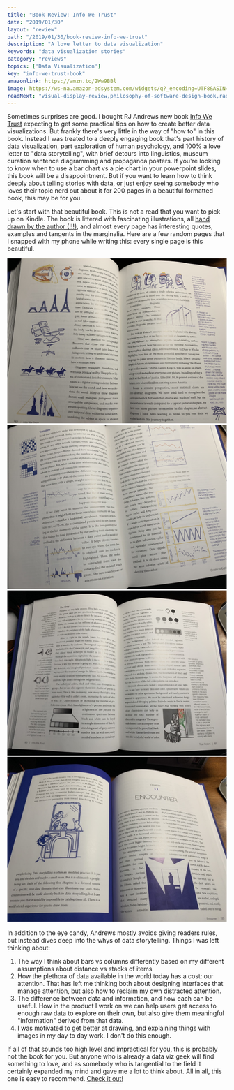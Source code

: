 ```yaml
---
title: "Book Review: Info We Trust"
date: "2019/01/30"
layout: "review"
path: "/2019/01/30/book-review-info-we-trust"
description: "A love letter to data visualization"
keywords: "data visualization stories"
category: "reviews"
topics: ['Data Visualization']
key: "info-we-trust-book"
amazonlink: https://amzn.to/2Ww9BBl
image: https://ws-na.amazon-adsystem.com/widgets/q?_encoding=UTF8&ASIN=1119483891&Format=_SL250_&ID=AsinImage&MarketPlace=US&ServiceVersion=20070822&WS=1&tag=benmccormicko-20&language=en_US
readNext: "visual-display-review,philosophy-of-software-design-book,radical-candor-book"
---
```


Sometimes surprises are good.  I bought RJ Andrews new book [Info We Trust](https://amzn.to/2Ww9BBl) expecting to get some practical tips on how to create better data visualizations.  But frankly there's very little in the way of "how to" in this book.  Instead I was treated to a deeply engaging book that's part history of data visualization, part exploration of human psychology, and 100% a love letter to "data storytelling", with brief detours into linguistics, museum curation sentence diagramming and propaganda posters. If you're looking to know when to use a bar chart vs a pie chart in your powerpoint slides, this book will be a disappointment.  But if you want to learn how to think deeply about telling stories with data, or just enjoy seeing somebody who loves their topic nerd out about it for 200 pages in a beautiful formatted book, this may be for you.

Let's start with that beautiful book.  This is not a read that you want to pick up on Kindle.  The book is littered with fascinating illustrations, all [hand drawn by the author (!!!)](https://infowetrust.com/illustrations/), and almost every page has interesting quotes, examples and tangents in the marginalia.  Here are a few random pages that I snapped with my phone while writing this:  every single page is this beautiful.


![Page 1](page1.jpg)
![Page 2](page2.jpg)
![Page 3](page3.jpg)
![Page 4](page4.jpg)

In addition to the eye candy, Andrews mostly avoids giving readers rules, but instead dives deep into the whys of data storytelling.  Things I was left thinking about:

1. The way I think about bars vs columns differently based on my different assumptions about distance vs stacks of items
2. How the plethora of data available in the world today has a cost: our attention.  That has left me thinking both about designing interfaces that manage attention, but also how to reclaim my own distracted attention.
3. The difference between data and information, and how each can be useful.  How in the product I work on we can help users get access to enough raw data to explore on their own, but also give them meaningful "information" derived from that data.
4. I was motivated to get better at drawing, and explaining things with images in my day to day work.  I don't do this enough.

If all of that sounds too high level and impractical for you, this is probably not the book for you.  But anyone who is already a data viz geek will find something to love, and as somebody who is tangential to the field it certainly expanded my mind and gave me a lot to think about.  All in all, this one is easy to recommend. [Check it out!](https://amzn.to/2Ww9BBl)
